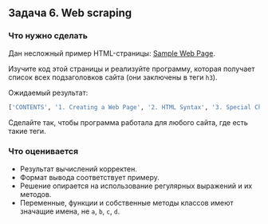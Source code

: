 ## Задача 6. Web scraping
### Что нужно сделать
Дан несложный пример HTML-страницы: [Sample Web Page](http://www.columbia.edu/~fdc/sample.html).

Изучите код этой страницы и реализуйте программу, которая получает список всех подзаголовков сайта (они заключены в теги `h3`).

Ожидаемый результат:
```python
['CONTENTS', '1. Creating a Web Page', '2. HTML Syntax', '3. Special Characters', '4. Converting Plain Text to HTML', '5. Effects', '6. Lists', '7. Links', '8. Tables', '9. Viewing Your Web Page', '10. Installing Your Web Page on the Internet', '11. Where to go from here', '12. Postscript: Cell Phones']
```
Сделайте так, чтобы программа работала для любого сайта, где есть такие теги.
### Что оценивается
- Результат вычислений корректен.
- Формат вывода соответствует примеру.
- Решение опирается на использование регулярных выражений и их методов.
- Переменные, функции и собственные методы классов имеют значащие имена, не `a`, `b`, `c`, `d`.
